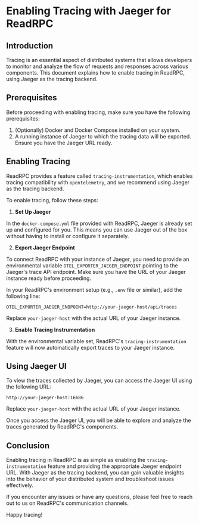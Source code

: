 # Enabling Tracing with Jaeger for ReadRPC

## Introduction

Tracing is an essential aspect of distributed systems that allows developers to monitor and analyze the flow of requests and responses across various components. This document explains how to enable tracing in ReadRPC, using Jaeger as the tracing backend.

## Prerequisites

Before proceeding with enabling tracing, make sure you have the following prerequisites:

1. (Optionally) Docker and Docker Compose installed on your system.
2. A running instance of Jaeger to which the tracing data will be exported. Ensure you have the Jaeger URL ready.

## Enabling Tracing

ReadRPC provides a feature called `tracing-instrumentation`, which enables tracing compatibility with `opentelemetry`, and we recommend using Jaeger as the tracing backend.

To enable tracing, follow these steps:

1. **Set Up Jaeger**

In the `docker-compose.yml` file provided with ReadRPC, Jaeger is already set up and configured for you. This means you can use Jaeger out of the box without having to install or configure it separately.

2. **Export Jaeger Endpoint**

To connect ReadRPC with your instance of Jaeger, you need to provide an environmental variable `OTEL_EXPORTER_JAEGER_ENDPOINT` pointing to the Jaeger's trace API endpoint. Make sure you have the URL of your Jaeger instance ready before proceeding.

In your ReadRPC's environment setup (e.g., `.env` file or similar), add the following line:

```
OTEL_EXPORTER_JAEGER_ENDPOINT=http://your-jaeger-host/api/traces
```

Replace `your-jaeger-host` with the actual URL of your Jaeger instance.

3. **Enable Tracing Instrumentation**

With the environmental variable set, ReadRPC's `tracing-instrumentation` feature will now automatically export traces to your Jaeger instance.

## Using Jaeger UI

To view the traces collected by Jaeger, you can access the Jaeger UI using the following URL:

```
http://your-jaeger-host:16686
```

Replace `your-jaeger-host` with the actual URL of your Jaeger instance.

Once you access the Jaeger UI, you will be able to explore and analyze the traces generated by ReadRPC's components.

## Conclusion

Enabling tracing in ReadRPC is as simple as enabling the `tracing-instrumentation` feature and providing the appropriate Jaeger endpoint URL. With Jaeger as the tracing backend, you can gain valuable insights into the behavior of your distributed system and troubleshoot issues effectively.

If you encounter any issues or have any questions, please feel free to reach out to us on ReadRPC's communication channels.

Happy tracing!